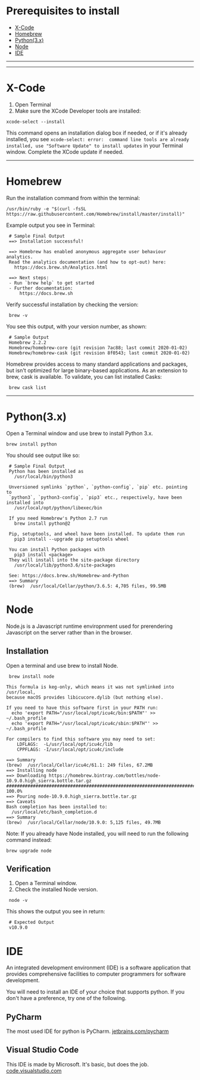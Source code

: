 # Prerequisites to install

<!--ts-->
   * [X-Code](#X-Code)
   * [Homebrew](#Homebrew)
   * [Python(3.x)](#Python%283.x%29)
   * [Node](#Node)
   * [IDE](#IDE)
<!--te-->

---
---

# X-Code
  1. Open Terminal
  2. Make sure the XCode Developer tools are installed:
  ```
  xcode-select --install
  ```
  This command opens an installation dialog box if needed, or if it's already installed, you see `xcode-select: error: 
  command line tools are already installed, use "Software Update" to install updates` in your Terminal window. Complete the XCode update if needed.

---

# Homebrew
Run the installation command from within the terminal:

``` 
/usr/bin/ruby -e "$(curl -fsSL https://raw.githubusercontent.com/Homebrew/install/master/install)"
```

Example output you see in Terminal:

```
 # Sample Final Output
 ==> Installation successful!

 ==> Homebrew has enabled anonymous aggregate user behaviour analytics.
 Read the analytics documentation (and how to opt-out) here:
   https://docs.brew.sh/Analytics.html

 ==> Next steps:
 - Run `brew help` to get started
 - Further documentation:
     https://docs.brew.sh
```

Verify successful installation by checking the version:
```
 brew -v
```

You see this output, with your version number, as shown:

```
 # Sample Output
 Homebrew 2.2.2
 Homebrew/homebrew-core (git revision 7ac88; last commit 2020-01-02)
 Homebrew/homebrew-cask (git revision 8f0543; last commit 2020-01-02)
```

Homebrew provides access to many standard applications and packages, but isn't optimized for large binary-based applications. As an extension to brew, cask is available. To validate, you can list installed Casks:
```
 brew cask list
```

---

# Python(3.x)

Open a Terminal window and use brew to install Python 3.x.

```
brew install python
```

You should see output like so:

```
 # Sample Final Output
 Python has been installed as
   /usr/local/bin/python3

 Unversioned symlinks `python`, `python-config`, `pip` etc. pointing to
 `python3`, `python3-config`, `pip3` etc., respectively, have been installed into
   /usr/local/opt/python/libexec/bin

 If you need Homebrew's Python 2.7 run
   brew install python@2

 Pip, setuptools, and wheel have been installed. To update them run
   pip3 install --upgrade pip setuptools wheel

 You can install Python packages with
   pip3 install <package>
 They will install into the site-package directory
   /usr/local/lib/python3.6/site-packages

 See: https://docs.brew.sh/Homebrew-and-Python
 ==> Summary
 (brew)  /usr/local/Cellar/python/3.6.5: 4,705 files, 99.5MB
 ```
# Node
Node.js is a Javascript runtime enviropnment used for prerendering Javascript on the server rather than in the browser.

## Installation
Open a terminal and use brew to install Node.

```
 brew install node
 ```
 
 ```
 This formula is keg-only, which means it was not symlinked into /usr/local,
 because macOS provides libicucore.dylib (but nothing else).

 If you need to have this software first in your PATH run:
   echo 'export PATH="/usr/local/opt/icu4c/bin:$PATH"' >> ~/.bash_profile
   echo 'export PATH="/usr/local/opt/icu4c/sbin:$PATH"' >> ~/.bash_profile

 For compilers to find this software you may need to set:
     LDFLAGS:  -L/usr/local/opt/icu4c/lib
     CPPFLAGS: -I/usr/local/opt/icu4c/include
     
 ==> Summary
 (brew)  /usr/local/Cellar/icu4c/61.1: 249 files, 67.2MB
 ==> Installing node
 ==> Downloading https://homebrew.bintray.com/bottles/node-10.9.0.high_sierra.bottle.tar.gz
 ######################################################################## 100.0%
 ==> Pouring node-10.9.0.high_sierra.bottle.tar.gz
 ==> Caveats
 Bash completion has been installed to:
   /usr/local/etc/bash_completion.d
 ==> Summary
 (brew)  /usr/local/Cellar/node/10.9.0: 5,125 files, 49.7MB
 ```
 
Note: If you already have Node installed, you will need to run the following command instead: 
```
brew upgrade node
```

## Verification
1. Open a Terminal window.
2. Check the installed Node version.
```
 node -v
```

This shows the output you see in return:
```
 # Expected Output
 v10.9.0
``` 

# IDE
An integrated development environment (IDE) is a software application that provides comprehensive facilities to computer programmers for software development.

You will need to install an IDE of your choice that supports python. If you don't have a preference, try one of the following.

## PyCharm
The most used IDE for python is PyCharm.
[jetbrains.com/pycharm](https://www.jetbrains.com/pycharm/)

## Visual Studio Code
This IDE is made by Microsoft. It's basic, but does the job.
[code.visualstudio.com](https://code.visualstudio.com/)
